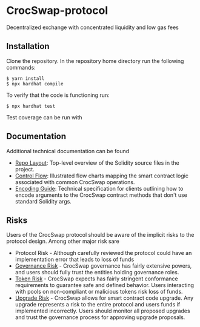 # CrocSwap-protocol
Decentralized exchange with concentrated liquidity and low gas fees

## Installation

Clone the repository. In the repository home directory run the following commands:

    $ yarn install
    $ npx hardhat compile
    
To verify that the code is functioning run:

    $ npx hardhat test

Test coverage can be run with



## Documentation

Additional technical documentation can be found

* [Repo Layout](docs/Layout.md): Top-level overview of the Solidity source files in the project.
* [Control Flow](docs/ControlFlow.md): Illustrated flow charts mapping the smart contract logic associated with common CrocSwap operations.
* [Encoding Guide](docs/Encoding.md): Technical specification for clients outlining how to encode arguments to the CrocSwap contract methods that don't use standard Solidity args.

## Risks

Users of the CrocSwap protocol should be aware of the implicit risks to the protocol design. Among other major risk sare

* Protocol Risk - Although carefully reviewed the protocol could have an implementation error that leads to loss of funds
* [Governance Risk](./docs/GovernanceRoles.md) - CrocSwap governance has fairly extensive powers, and users should fully trust the entities holding governance roles.
* [Token Risk](./docs/TokenModel.md) - CrocSwap expects has fairly stringent conformance requirements to guarantee safe and defined behavior. Users interacting with pools on non-compliant or malicious tokens risk loss of funds.
* [Upgrade Risk](./docs/UpgradeSafety.md) - CrocSwap allows for smart contract code upgrade. Any upgrade represents a risk to the entire protocol and users funds if implemented incorrectly. Users should monitor all proposed upgrades and trust the governance process for approving upgrade proposals.
